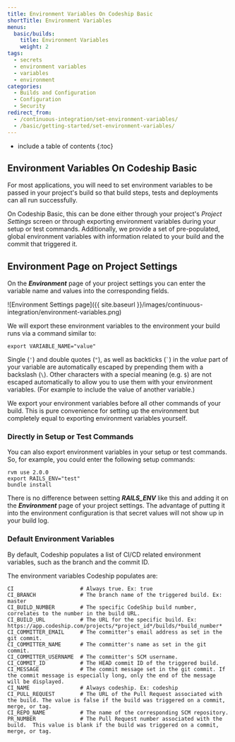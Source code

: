 ```yaml
---
title: Environment Variables On Codeship Basic
shortTitle: Environment Variables
menus:
  basic/builds:
    title: Environment Variables
    weight: 2
tags:
  - secrets
  - environment variables
  - variables
  - environment
categories:
  - Builds and Configuration
  - Configuration
  - Security
redirect_from:
  - /continuous-integration/set-environment-variables/
  - /basic/getting-started/set-environment-variables/
---
```


* include a table of contents
{:toc}

## Environment Variables On Codeship Basic

For most applications, you will need to set environment variables to be passed in your project's build so that build steps, tests and deployments can all run successfully.

On Codeship Basic, this can be done either through your project's *Project Settings* screen or through exporting environment variables during your setup or test commands. Additionally, we provide a set of pre-populated, global environment variables with information related to your build and the commit that triggered it.

## Environment Page on Project Settings

On the ***Environment*** page of your project settings you can enter the variable name and values into the corresponding fields.

![Environment Settings page]({{ site.baseurl }}/images/continuous-integration/environment-variables.png)

We will export these environment variables to the environment your build runs via a command similar to:

```shell
export VARIABLE_NAME="value"
```

Single (`'`) and double quotes (`"`), as well as backticks (`` ` ``) in the _value_ part of your variable are automatically escaped by prepending them with a backslash (`\`). Other characters with a special meaning (e.g. `$`) are not escaped automatically to allow you to use them with your environment variables. (For example to include the value of another variable.)

We export your environment variables before all other commands of your build. This is pure convenience for setting up the environment but completely equal to exporting environment variables yourself.

### Directly in Setup or Test Commands

You can also export environment variables in your setup or test commands. So, for example, you could enter the following setup commands:

```shell
rvm use 2.0.0
export RAILS_ENV="test"
bundle install
```

There is no difference between setting ***RAILS_ENV*** like this and adding it on the ***Environment*** page of your project settings. The advantage of putting it into the environment configuration is that secret values will not show up in your build log.

### Default Environment Variables

By default, Codeship populates a list of CI/CD related environment variables, such as the branch and the commit ID.

The environment variables Codeship populates are:

```
CI                     # Always true. Ex: true
CI_BRANCH              # The branch name of the triggered build. Ex: master
CI_BUILD_NUMBER        # The specific CodeShip build number, correlates to the number in the build URL.
CI_BUILD_URL           # The URL for the specific build. Ex: https://app.codeship.com/projects/*project_id*/builds/*build_number*
CI_COMMITTER_EMAIL     # The committer's email address as set in the git commit.
CI_COMMITTER_NAME      # The committer's name as set in the git commit.
CI_COMMITTER_USERNAME  # The committer's SCM username.
CI_COMMIT_ID           # The HEAD commit ID of the triggered build.
CI_MESSAGE             # The commit message set in the git commit. If the commit message is especially long, only the end of the message will be displayed.
CI_NAME                # Always codeship. Ex: codeship
CI_PULL_REQUEST        # The URL of the Pull Request associated with the build. The value is false if the build was triggered on a commit, merge, or tag.
CI_REPO_NAME           # The name of the corresponding SCM repository.
PR_NUMBER              # The Pull Request number associated with the build.  This value is blank if the build was triggered on a commit, merge, or tag.   
```
